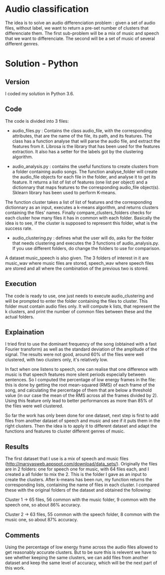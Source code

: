 # Audio classification

The idea is to solve an audio differenciation problem : given a set of audio files, without label, we want to return a pre-set number of clusters that differenciate them.
The first sub-problem will be a mix of music and speech that we want to differenciate. The second will be a set of music of several different genres.

# Solution - Python

## Version

I coded my solution in Python 3.6.

## Code

The code is divided into 3 files:
  - audio_files.py : Contains the class audio_file, with the corresponding attributes, that are the name of the file, its path, and its features.
The class has a function analyse that will parse the audio file, and extract the features from it. Librosa is the library that has been used for the features extraction. It also has a setter for the labels got by the clustering algorithm.

  - audio_analysis.py : contains the useful functions to create clusters from a folder containing audio songs. The function analyse_folder will create the audio_file objects for each file in the folder, and analyse it to get its feature. It returns a list of list of features (one list per object) and a dictionnary that maps features to the corresponding audio_file object(s). Sklearn library has been used to perform K-means.
  
The function cluster takes a list of list of features and the corresponding dictionnary as an input, executes a k-means algorithm, and returns clusters containing the files' names. Finally compare_clusters_folders checks for each cluster how many files it has in common with each folder. Basically the idea is to see, if the cluster is supposed to represent this folder, what is the success rate.

  - audio_clustering.py : defines what the user will do, asks for the folder that needs clustering and executes the 3 functions of audio_analysis.py. If you use different folders, do change the folders to use for comparison.
  
A dataset music_speech is also given. The 3 folders of interest in it are music_wav where music files are stored, speech_wav where speech files are stored and all where the combination of the previous two is stored.
  
## Execution

The code is ready to use, one just needs to execute audio_clustering and will be prompted to enter the folder containing the files to cluster. This folder must contain audio files only. It will compute k lists, that represent the k clusters, and print the number of common files between these and the actual folders.

## Explaination

I tried first to use the dominant frequency of the song (obtained with a fast Fourier transform) as well as the standard deviation of the amplitude of the signal. The results were not good, around 60% of the files were well clustered, with two clusters only, it's relatively low.

In fact when one listens to speech, one can realise that one difference with music is that speech features more silent periods especially between sentences. So I computed the percentage of low energy frames in the file: this is done by getting the root mean-squared (RMS) of each frame of the song, and calculating the percentage of them that are below a threshold value (in our case the mean of the RMS across all the frames divided by 2). Using this feature only lead to better performances as more than 85% of the files were well clustered.


So far the work has only been done for one dataset, next step is first to add files from another dataset of speech and music and see if it puts them in the right clusters. Then  the idea is to apply it to different dataset and adapt the functions and features to cluster different genres of music.

## Results

The first dataset that I use is a mix of speech and music files (http://marsyasweb.appspot.com/download/data_sets/). Originally the files are in 2 folders: one for speech one for music, with 64 files each, and I created a all folder to mix the 2. This is the folder I gave as an input to create the clusters. After k-means has been run, my function returns the corresponding lists, containing the name of files in each cluster. I compared these with the original folders of the dataset and obtained the following:

Cluster 1 -> 65 files, 56 common with the music folder, 9 common with the speech one, so about 86% accuracy.

Cluster 2 -> 63 files, 55 common with the speech folder, 8 common with the music one, so about 87% accuracy.

## Comments

Using the percentage of low energy frame across the audio files allowed to get reasonably accurate clusters. But to be sure this is relevent we have to see whether keeping the same clusters, we can add files from another dataset and keep the same level of accuracy, which will be the next part of this work.

